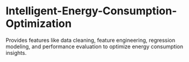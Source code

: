# Intelligent-Energy-Consumption-Optimization
Provides features like data cleaning, feature engineering, regression modeling, and performance evaluation to optimize energy consumption insights.
